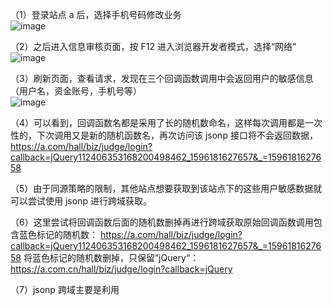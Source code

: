 

（1）登录站点 a 后，选择手机号码修改业务  
![image](https://github.com/hbdxmz/BugHuntLogger/assets/94107024/6de4a73c-d64c-47c6-adf4-50429f39d2b2)

（2）之后进入信息审核页面，按 F12 进入浏览器开发者模式，选择“网络”  
![image](https://github.com/hbdxmz/BugHuntLogger/assets/94107024/a837c46e-eefe-4dc2-84f3-8d16be1e88f6)

（3）刷新页面，查看请求，发现在三个回调函数调用中会返回用户的敏感信息（用户名，资金账号，手机号等）  
![image](https://github.com/hbdxmz/BugHuntLogger/assets/94107024/630d74c7-e7eb-40e8-b451-63784e9f2a6b)


（4）可以看到，回调函数名都是采用了长的随机数命名，这样每次调用都是一次性的，下次调用又是新的随机函数名，再次访问该 jsonp 接口将不会返回数据，https://a.com/hall/biz/judge/login?callback=jQuery112406353168200498462_1596181627657&_=1596181627658  

（5）由于同源策略的限制，其他站点想要获取到该站点下的这些用户敏感数据就可以尝试使用 jsonp 进行跨域获取。  

（6）这里尝试将回调函数后面的随机数删掉再进行跨域获取原始回调函数调用包含蓝色标记的随机数：
https://a.com/hall/biz/judge/login?callback=jQuery112406353168200498462_1596181627657&_=1596181627658
将蓝色标记的随机数删掉，只保留”jQuery“：
https://a.com.cn/hall/biz/judge/login?callback=jQuery  

（7）jsonp 跨域主要是利用<script>标签可以进行跨域访问这一点，先创建一个html 文件，用<script>标签的 src 属性去调用上面站点中返回用户敏感数据的那三个回调函数，接着在接收函数中将获取到的数据在控制台打印出来：  
![image](https://github.com/hbdxmz/BugHuntLogger/assets/94107024/3e24e524-35fa-4e6a-869f-ed96497932c5)

（8）登录状态下在浏览器打开该 html 页面，按 F12 查看控制台，发现成功在控制台中打印出了用户敏感数据，说明删掉随机数后可以正常调用jsonp 接口，算是随机数命名的简单绕过，最后诱骗已登陆系统的用户去访问该构造好的url去获取他的敏感信息（用户名，资金账号，手机号等）  
![image](https://github.com/hbdxmz/BugHuntLogger/assets/94107024/8cf3b7b3-d46d-4063-a6ea-8f652d1c309f)

(9) 挖掘方法  
1、浏览器的 F12 打开开发者模式，点击 Network 窗口并勾选preservelog
2、然后在 Filter 中筛选 jsonp 的关键字，常见的关键字有Cb、callback、jsoncb、jsonpcb、jsonp、jQuery、jsoncallback、jsonpcallback、jsoncall、jsonpcall
